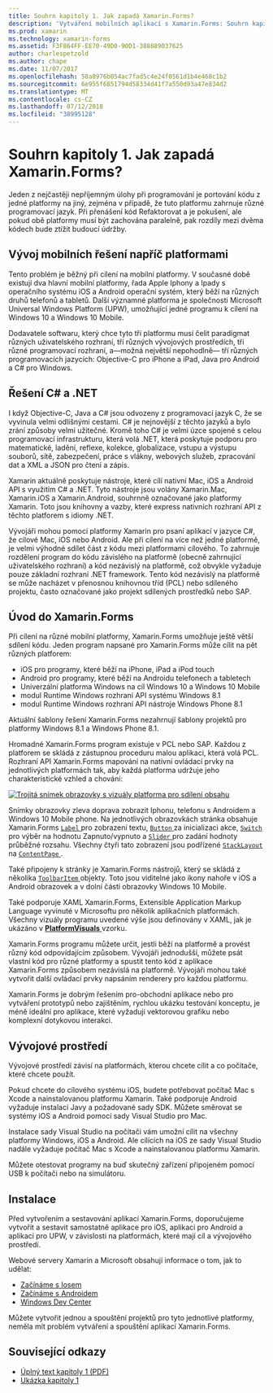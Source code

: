 ```yaml
---
title: Souhrn kapitoly 1. Jak zapadá Xamarin.Forms?
description: 'Vytváření mobilních aplikací s Xamarin.Forms: Souhrn kapitoly 1. Jak zapadá Xamarin.Forms?'
ms.prod: xamarin
ms.technology: xamarin-forms
ms.assetid: F3F864FF-EE70-49D0-90D1-388889037625
author: charlespetzold
ms.author: chape
ms.date: 11/07/2017
ms.openlocfilehash: 58a8976b054ac7fad5c4e24f0561d1b4e468c1b2
ms.sourcegitcommit: 6e955f6851794d58334d41f7a550d93a47e834d2
ms.translationtype: MT
ms.contentlocale: cs-CZ
ms.lasthandoff: 07/12/2018
ms.locfileid: "38995128"
---
```

# <a name="summary-of-chapter-1-how-does-xamarinforms-fit-in"></a>Souhrn kapitoly 1. Jak zapadá Xamarin.Forms?

Jeden z nejčastěji nepříjemným úlohy při programování je portování kódu z jedné platformy na jiný, zejména v případě, že tuto platformu zahrnuje různé programovací jazyk. Při přenášení kód Refaktorovat a je pokušení, ale pokud obě platformy musí být zachována paralelně, pak rozdíly mezi dvěma kódech bude ztížit budoucí údržby.

## <a name="cross-platform-mobile-development"></a>Vývoj mobilních řešení napříč platformami

Tento problém je běžný při cílení na mobilní platformy. V současné době existují dva hlavní mobilní platformy, řada Apple Iphony a Ipady s operačního systému iOS a Android operační systém, který běží na různých druhů telefonů a tabletů. Další významné platforma je společnosti Microsoft Universal Windows Platform (UPW), umožňující jedné programu k cílení na Windows 10 a Windows 10 Mobile.

Dodavatele softwaru, který chce tyto tři platformu musí čelit paradigmat různých uživatelského rozhraní, tří různých vývojových prostředích, tři různé programovací rozhraní, a&mdash;možná největší nepohodlně&mdash; tří různých programovacích jazycích: Objective-C pro iPhone a iPad, Java pro Android a C# pro Windows.

## <a name="the-c-and-net-solution"></a>Řešení C# a .NET

I když Objective-C, Java a C# jsou odvozeny z programovací jazyk C, že se vyvinula velmi odlišnými cestami. C# je nejnovější z těchto jazyků a bylo zrání způsoby velmi užitečné. Kromě toho C# je velmi úzce spojené s celou programovací infrastrukturu, která volá .NET, která poskytuje podporu pro matematické, ladění, reflexe, kolekce, globalizace, vstupu a výstupu souborů, sítě, zabezpečení, práce s vlákny, webových služeb, zpracování dat a XML a JSON pro čtení a zápis.

Xamarin aktuálně poskytuje nástroje, které cílí nativní Mac, iOS a Android API s využitím C# a .NET. Tyto nástroje jsou volány Xamarin.Mac, Xamarin.iOS a Xamarin.Android, souhrnně označované jako platformy Xamarin. Toto jsou knihovny a vazby, které express nativních rozhraní API z těchto platforem s idiomy .NET.

Vývojáři mohou pomocí platformy Xamarin pro psaní aplikací v jazyce C#, že cílové Mac, iOS nebo Android. Ale při cílení na více než jedné platformě, je velmi výhodné sdílet část z kódu mezi platformami cílového. To zahrnuje rozdělení program do kódu závislého na platformě (obecně zahrnující uživatelského rozhraní) a kód nezávislý na platformě, což obvykle vyžaduje pouze základní rozhraní .NET framework. Tento kód nezávislý na platformě se může nacházet v přenosnou knihovnou tříd (PCL) nebo sdíleného projektu, často označované jako projekt sdílených prostředků nebo SAP.

## <a name="introducing-xamarinforms"></a>Úvod do Xamarin.Forms

Při cílení na různé mobilní platformy, Xamarin.Forms umožňuje ještě větší sdílení kódu. Jeden program napsané pro Xamarin.Forms může cílit na pět různých platforem:

- iOS pro programy, které běží na iPhone, iPad a iPod touch
- Android pro programy, které běží na Androidu telefonech a tabletech
- Univerzální platforma Windows na cíl Windows 10 a Windows 10 Mobile
- modul Runtime Windows rozhraní API systému Windows 8.1
- modul Runtime Windows rozhraní API nástroje Windows Phone 8.1

Aktuální šablony řešení Xamarin.Forms nezahrnují šablony projektů pro platformy Windows 8.1 a Windows Phone 8.1.

Hromadné Xamarin.Forms program existuje v PCL nebo SAP. Každou z platforem se skládá z zástupnou proceduru malou aplikaci, která volá PCL. Rozhraní API Xamarin.Forms mapování na nativní ovládací prvky na jednotlivých platformách tak, aby každá platforma udržuje jeho charakteristické vzhled a chování:

[![Trojitá snímek obrazovky s vizuály platforma pro sdílení obsahu](images/ch01fg03-small.png "Xamarin.Forms ovládacích prvků na každé platformě")](images/ch01fg03-large.png#lightbox "Xamarin.Forms ovládacích prvků na každé platformě")

Snímky obrazovky zleva doprava zobrazit Iphonu, telefonu s Androidem a Windows 10 Mobile phone. Na jednotlivých obrazovkách stránka obsahuje Xamarin.Forms [ `Label` ](xref:Xamarin.Forms.Label) pro zobrazení textu, [ `Button` ](xref:Xamarin.Forms.Button) za inicializaci akce, [ `Switch` ](xref:Xamarin.Forms.Switch) pro výběr na hodnotu Zapnuto/vypnuto a [ `Slider` ](xref:Xamarin.Forms.Slider) pro zadání hodnoty průběžné rozsahu. Všechny čtyři tato zobrazení jsou podřízené [ `StackLayout` ](xref:Xamarin.Forms.StackLayout) na [ `ContentPage` ](xref:Xamarin.Forms.ContentPage).

Také připojeny k stránky je Xamarin.Forms nástrojů, který se skládá z několika [ `ToolbarItem` ](xref:Xamarin.Forms.ToolbarItem) objekty. Toto jsou viditelné jako ikony nahoře v iOS a Android obrazovek a v dolní části obrazovky Windows 10 Mobile.

Také podporuje XAML Xamarin.Forms, Extensible Application Markup Language vyvinuté v Microsoftu pro několik aplikačních platformách. Všechny vizuály programu uvedené výše jsou definovány v XAML, jak je ukázáno v [ **PlatformVisuals** ](https://github.com/xamarin/xamarin-forms-book-samples/tree/master/Chapter01/PlatformVisuals) vzorku.

Xamarin.Forms programu můžete určit, jestli běží na platformě a provést různý kód odpovídajícím způsobem. Vývojáři jednodušší, můžete psát vlastní kód pro různé platformy a spustit tento kód z aplikace Xamarin.Forms způsobem nezávislá na platformě. Vývojáři mohou také vytvořit další ovládací prvky napsáním renderery pro každou platformu.

Xamarin.Forms je dobrým řešením pro-obchodní aplikace nebo pro vytváření prototypů nebo zajištěním, rychlou ukázku testování konceptu, je méně ideální pro aplikace, které vyžadují vektorovou grafiku nebo komplexní dotykovou interakci.

## <a name="your-development-environment"></a>Vývojové prostředí

Vývojové prostředí závisí na platformách, kterou chcete cílit a co počítače, které chcete použít.

Pokud chcete do cílového systému iOS, budete potřebovat počítač Mac s Xcode a nainstalovanou platformu Xamarin. Také podporuje Android vyžaduje instalaci Javy a požadované sady SDK. Můžete směrovat se systémy iOS a Android pomocí sady Visual Studio pro Mac.

Instalace sady Visual Studio na počítači vám umožní cílit na všechny platformy Windows, iOS a Android. Ale cílících na iOS ze sady Visual Studio nadále vyžaduje počítač Mac s Xcode a nainstalovanou platformu Xamarin.

Můžete otestovat programy na buď skutečný zařízení připojeném pomocí USB k počítači nebo na simulátoru.

## <a name="installation"></a>Instalace

Před vytvořením a sestavování aplikací Xamarin.Forms, doporučujeme vytvořit a sestavit samostatně aplikace pro iOS, aplikaci pro Android a aplikaci pro UPW, v závislosti na platformách, které mají cíl a vývojového prostředí.

Webové servery Xamarin a Microsoft obsahují informace o tom, jak to udělat:

- [Začínáme s Iosem](~/ios/get-started/index.md)
- [Začínáme s Androidem](~/android/get-started/index.md)
- [Windows Dev Center](http://dev.windows.com)

Můžete vytvořit jednou a spouštění projektů pro tyto jednotlivé platformy, neměla mít problém vytváření a spouštění aplikací Xamarin.Forms.



## <a name="related-links"></a>Související odkazy

- [Úplný text kapitoly 1 (PDF)](https://download.xamarin.com/developer/xamarin-forms-book/XamarinFormsBook-Ch01-Apr2016.pdf)
- [Ukázka kapitoly 1](https://github.com/xamarin/xamarin-forms-book-samples/tree/master/Chapter01)
